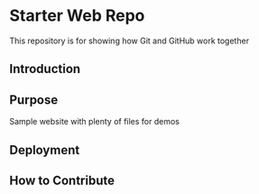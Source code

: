 # Starter Web Repo

This repository is for showing how Git and GitHub work together 

## Introduction

## Purpose

Sample website with plenty of files for demos

## Deployment

## How to Contribute


